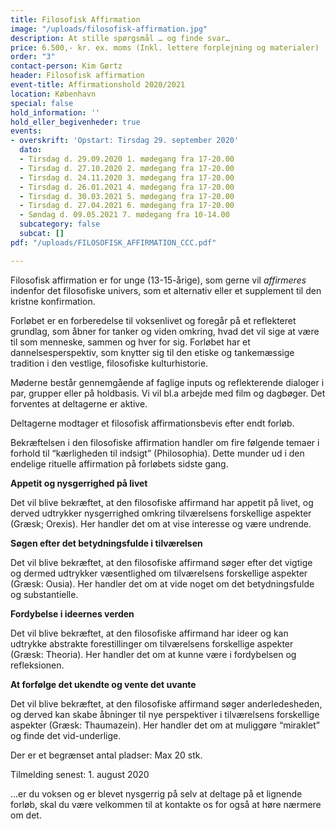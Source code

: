 ```yaml
---
title: Filosofisk Affirmation
image: "/uploads/filosofisk-affirmation.jpg"
description: At stille spørgsmål … og finde svar…
price: 6.500,- kr. ex. moms (Inkl. lettere forplejning og materialer)
order: "3"
contact-person: Kim Gørtz
header: Filosofisk affirmation
event-title: Affirmationshold 2020/2021
location: København
special: false
hold_information: ''
hold_eller_begivenheder: true
events:
- overskrift: 'Opstart: Tirsdag 29. september 2020'
  dato:
  - Tirsdag d. 29.09.2020 1. mødegang fra 17-20.00
  - Tirsdag d. 27.10.2020 2. mødegang fra 17-20.00
  - Tirsdag d. 24.11.2020 3. mødegang fra 17-20.00
  - Tirsdag d. 26.01.2021 4. mødegang fra 17-20.00
  - Tirsdag d. 30.03.2021 5. mødegang fra 17-20.00
  - Tirsdag d. 27.04.2021 6. mødegang fra 17-20.00
  - Søndag d. 09.05.2021 7. mødegang fra 10-14.00
  subcategory: false
  subcat: []
pdf: "/uploads/FILOSOFISK_AFFIRMATION_CCC.pdf"

---
```

Filosofisk affirmation er for unge (13-15-årige), som gerne vil _affirmeres_ indenfor det filosofiske univers, som et alternativ eller et supplement til den kristne konfirmation.

Forløbet er en forberedelse til voksenlivet og foregår på et reflekteret grundlag, som åbner for tanker og viden omkring, hvad det vil sige at være til som menneske, sammen og hver for sig. Forløbet har et dannelsesperspektiv, som knytter sig til den etiske og tankemæssige tradition i den vestlige, filosofiske kulturhistorie.

Møderne består gennemgående af faglige inputs og reflekterende dialoger i par, grupper eller på holdbasis. Vi vil bl.a arbejde med film og dagbøger. Det forventes at deltagerne er aktive.

Deltagerne modtager et filosofisk affirmationsbevis efter endt forløb.

Bekræftelsen i den filosofiske affirmation handler om fire følgende temaer i forhold til “kærligheden til indsigt” (Philosophia). Dette munder ud i den endelige rituelle affirmation på forløbets sidste gang.

**Appetit og nysgerrighed på livet**

Det vil blive bekræftet, at den filosofiske affirmand har appetit på livet, og derved udtrykker nysgerrighed omkring tilværelsens forskellige aspekter (Græsk; Orexis). Her handler det om at vise interesse og være undrende.

**Søgen efter det betydningsfulde i tilværelsen**

Det vil blive bekræftet, at den filosofiske affirmand søger efter det vigtige og dermed udtrykker væsentlighed om tilværelsens forskellige aspekter (Græsk: Ousia). Her handler det om at vide noget om det betydningsfulde og substantielle.

**Fordybelse i ideernes verden**

Det vil blive bekræftet, at den filosofiske affirmand har ideer og kan udtrykke abstrakte forestillinger om tilværelsens forskellige aspekter (Græsk: Theoria). Her handler det om at kunne være i fordybelsen og refleksionen.

**At forfølge det ukendte og vente det uvante**

Det vil blive bekræftet, at den filosofiske affirmand søger anderledesheden, og derved kan skabe åbninger til nye perspektiver i tilværelsens forskellige aspekter (Græsk: Thaumazein). Her handler det om at muliggøre “miraklet” og finde det vid-underlige.

Der er et begrænset antal pladser: Max 20 stk.

Tilmelding senest: 1. august 2020

...er du voksen og er blevet nysgerrig på selv at deltage på et lignende forløb, skal du være velkommen til at kontakte os for også at høre nærmere om det.